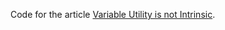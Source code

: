 Code for the article [Variable Utility is not Intrinsic](https://win-vector.com/2021/01/12/variable-utility-is-not-intrinsic/).

